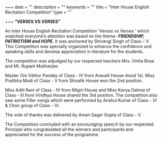 +++
date = ""
description = ""
keywords = ""
title = "Inter House English Recitation Competition"
type = ""

+++
**“VERSES VS VERSES”**

An Inter House English Recitation Competition 'Verses vs Verses ' which snatched everyone’s attention was based on the theme- **_FRIENDSHIP, PATRIOTISM and HOPE_**. It was anchored by Shivangi Singh of Class – V. This Competition was specially organized to enhance the confidence and speaking skills and develop appreciation in literature for the students.

The competition was adjudged by our respected teachers Mrs. Vinita Bose and Mr. Rupam Mukherjee.

Master Om Vibhor Pandey of Class - IV from Aravalli House stood 1st. Miss Pratibha Modi of Class - V from Shivalik House won the 2nd position.

Miss Aditi Rani of Class - IV from Nilgiri House and Miss Kavya Dalmia of Class - III from Vindhya House shared the 3rd position. The competition also saw some Filler songs which were performed by Anshul Kumar of Class - VI & Choir group of Class - VI.

The vote of thanks was delivered by Aman Sagar Gupta of Class - V.

The Competition concluded with an encouraging speech by our respected Principal who congratulated all the winners and participants and appreciated for the success of the programme.